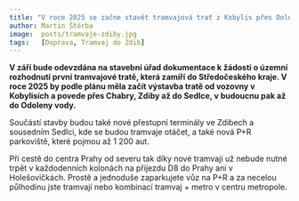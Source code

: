 ```yaml
---
title: "V roce 2025 se začne stavět tramvajová trať z Kobylis přes Dolní Chabry, Zdiby do Sedlce"
author: Martin Štěrba
image:  posts/tramvaje-zdiby.jpg
tags:   [Doprava, Tramvaj do Zdib]
---
```


**V září bude odevzdána na stavební úřad dokumentace k žádosti o územní rozhodnutí první tramvajové tratě, která zamíří do Středočeského kraje. V roce 2025 by podle plánu měla začít výstavba tratě od vozovny v Kobylisích a povede přes Chabry, Zdiby až do Sedlce, v budoucnu pak až do Odoleny vody.** 

Součástí stavby budou také nové přestupní terminály ve Zdibech a sousedním Sedlci, kde se budou tramvaje otáčet, a také nová P+R parkoviště, které pojmou až 1 200 aut.

Při cestě do centra Prahy od severu tak díky nové tramvaji už nebude nutné trpět v každodenních kolonách na příjezdu D8 do Prahy ani v Holešovičkách. Prostě a jednoduše zaparkujete vůz na P+R a za necelou půlhodinu jste tramvají nebo kombinací tramvaj + metro v centru metropole.